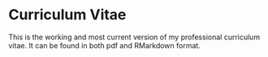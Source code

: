 Curriculum Vitae
================

This is the working and most current version of my professional curriculum vitae.  It can be found in both pdf and RMarkdown format.
 
